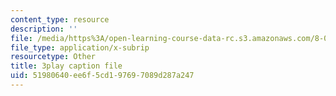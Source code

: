 ```yaml
---
content_type: resource
description: ''
file: /media/https%3A/open-learning-course-data-rc.s3.amazonaws.com/8-01sc-classical-mechanics-fall-2016/51980640ee6f5cd197697089d287a247_mqFIqnCPak.vtt
file_type: application/x-subrip
resourcetype: Other
title: 3play caption file
uid: 51980640-ee6f-5cd1-9769-7089d287a247
---
```

